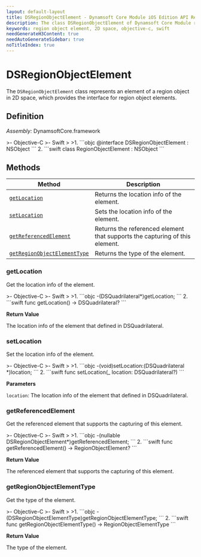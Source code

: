 ```yaml
---
layout: default-layout
title: DSRegionObjectElement - Dynamsoft Core Module iOS Edition API Reference
description: The class DSRegionObjectElement of Dynamsoft Core Module represents an element of a region object in 2D space, which provides the interface for region object elements.
keywords: region object element, 2D space, objective-c, swift
needGenerateH3Content: true
needAutoGenerateSidebar: true
noTitleIndex: true
---
```


# DSRegionObjectElement

The `DSRegionObjectElement` class represents an element of a region object in 2D space, which provides the interface for region object elements.

## Definition

*Assembly:* DynamsoftCore.framework

<div class="sample-code-prefix"></div>
>- Objective-C
>- Swift
>
>1. 
```objc
@interface DSRegionObjectElement : NSObject
```
2. 
```swift
class RegionObjectElement : NSObject
```

## Methods

| Method | Description |
|------- |-------------|
| [`getLocation`](#getlocation) | Returns the location info of the element. |
| [`setLocation`](#setlocation) | Sets the location info of the element. |
| [`getReferencedElement`](#getreferencedelement) | Returns the referenced element that supports the capturing of this element. |
| [`getRegionObjectElementType`](#getregionobjectelementtype) | Returns the type of the element. |

### getLocation

Get the location info of the element.

<div class="sample-code-prefix"></div>
>- Objective-C
>- Swift
>
>1. 
```objc
-(DSQuadrilateral*)getLocation;
```
2. 
```swift
func getLocation() -> DSQuadrilateral?
```

**Return Value**

The location info of the element that defined in DSQuadrilateral.

### setLocation

Set the location info of the element.

<div class="sample-code-prefix"></div>
>- Objective-C
>- Swift
>
>1. 
```objc
-(void)setLocation:(DSQuadrilateral *)location;
```
2. 
```swift
func setLocation(_ location: DSQuadrilateral?)
```

**Parameters**

`location`: The location info of the element that defined in DSQuadrilateral.

### getReferencedElement

Get the referenced element that supports the capturing of this element.

<div class="sample-code-prefix"></div>
>- Objective-C
>- Swift
>
>1. 
```objc
-(nullable DSRegionObjectElement*)getReferencedElement;
```
2. 
```swift
func getReferencedElement() -> RegionObjectElement?
```

**Return Value**

The referenced element that supports the capturing of this element.

### getRegionObjectElementType

Get the type of the element.

<div class="sample-code-prefix"></div>
>- Objective-C
>- Swift
>
>1. 
```objc
-(DSRegionObjectElementType)getRegionObjectElementType;
```
2. 
```swift
func getRegionObjectElementType() -> RegionObjectElementType
```

**Return Value**

The type of the element.
